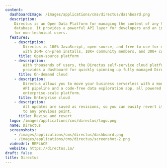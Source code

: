 ```yaml
---
content:
  dashboardImage: /images/applications/cms/directus/dashboard.png
  description:
    Directus is an Open Data Platform for managing the content of any SQL
    database. It provides a powerful API layer for developers and an intuitive App
    for non-technical users.
  features:
    - description:
        Directus is 100% JavaScript, open-source, and free to use for many,
        with 26M+ on-prem installs, 10K+ community members, and 300+ contributors.
      title: Open-source platform
    - description:
        With thousands of users, the Directus self-service cloud platform
        provides a dashboard for quickly spinning up fully managed Directus projects.
      title: On-demand cloud
    - description:
        Directus allows you to move your business serverless with a modern
        API pipeline and a code-free data exploration app, all powered by a tailored,
        enterprise-scale platform.
      title: Enterprise cloud
    - description:
        All updates are saved as revisions, so you can easily revert items
        to any previous point.
      title: Revise and revert
  logo: /images/applications/cms/directus/logo.png
  name: Directus
  screenshots:
    - /images/applications/cms/directus/dashboard.png
    - /images/applications/cms/directus/screenshot-2.png
  videoUrl: REPLACE
  website: https://directus.io/
draft: false
title: Directus
---
```

